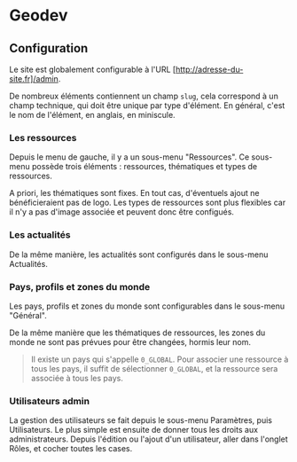 # Geodev

## Configuration

Le site est globalement configurable à l'URL [http://adresse-du-site.fr]/admin.

De nombreux éléments contiennent un champ `slug`, cela correspond à un champ technique, qui doit être unique par type
d'élément. En général, c'est le nom de l'élément, en anglais, en miniscule.

### Les ressources

Depuis le menu de gauche, il y a un sous-menu "Ressources". Ce sous-menu possède trois éléments :
ressources, thématiques et types de ressources.

A priori, les thématiques sont fixes. En tout cas, d'éventuels ajout ne bénéficieraient pas de logo. Les types de
ressources sont plus flexibles car il n'y a pas d'image associée et peuvent donc être configués.

### Les actualités

De la même manière, les actualités sont configurés dans le sous-menu Actualités.

### Pays, profils et zones du monde

Les pays, profils et zones du monde sont configurables dans le sous-menu "Général".

De la même manière que les thématiques de ressources, les zones du monde ne sont pas prévues pour être changées, hormis
leur nom.

> Il existe un pays qui s'appelle `0_GLOBAL`. Pour associer une ressource à tous les pays, il suffit de sélectionner
> `0_GLOBAL`, et la ressource sera associée à tous les pays.

### Utilisateurs admin

La gestion des utilisateurs se fait depuis le sous-menu Paramètres, puis Utilisateurs. Le plus simple est ensuite de
donner tous les droits aux administrateurs. Depuis l'édition ou l'ajout d'un utilisateur, aller dans l'onglet Rôles, et
cocher toutes les cases.
